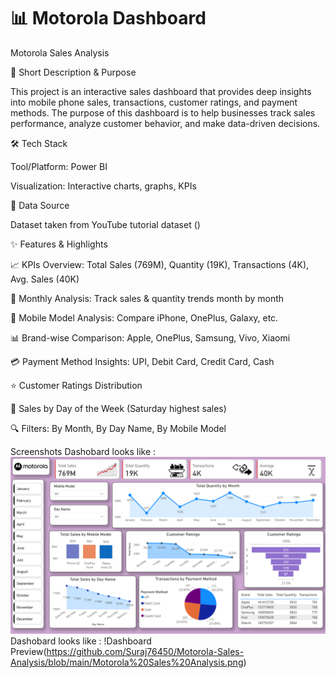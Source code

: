 # 📊 Motorola Dashboard

 Motorola Sales Analysis 

📝 Short Description & Purpose

This project is an interactive sales dashboard that provides deep insights into mobile phone sales, transactions, customer ratings, and payment methods.
The purpose of this dashboard is to help businesses track sales performance, analyze customer behavior, and make data-driven decisions.


🛠 Tech Stack

Tool/Platform: Power BI 

Visualization: Interactive charts, graphs, KPIs


📂 Data Source

Dataset taken from YouTube tutorial dataset ()


✨ Features & Highlights

📈 KPIs Overview: Total Sales (769M), Quantity (19K), Transactions (4K), Avg. Sales (40K)

📅 Monthly Analysis: Track sales & quantity trends month by month

📱 Mobile Model Analysis: Compare iPhone, OnePlus, Galaxy, etc.

📊 Brand-wise Comparison: Apple, OnePlus, Samsung, Vivo, Xiaomi

💳 Payment Method Insights: UPI, Debit Card, Credit Card, Cash


⭐ Customer Ratings Distribution

📆 Sales by Day of the Week (Saturday highest sales)

🔍 Filters: By Month, By Day Name, By Mobile Model

Screenshots
Dashobard looks like : ![Alt text](https://github.com/Suraj76450/Motorola-Sales-Analysis/blob/main/Motorola%20Sales%20Analysis.png)
Dashobard looks like : !Dashboard Preview(https://github.com/Suraj76450/Motorola-Sales-Analysis/blob/main/Motorola%20Sales%20Analysis.png)
